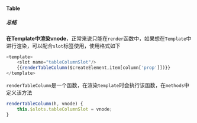 #### Table

##### 总结

**在Template中渲染vnode**，正常来说只能在`render`函数中，如果想在`Template`中进行渲染，可以配合`slot`标签使用，使用格式如下

```javascript
<template>
    <slot name="tableColumnSlot"/>
    {{renderTableColumn($createElement,item[column['prop']])}}
</template>
```

`renderTableColumn`是一个函数，在渲染`template`时会执行该函数，在`methods`中定义该方法

```javascript
renderTableColumn(h, vnode) {
    this.$slots.tableColumnSlot = vnode;
}
```



